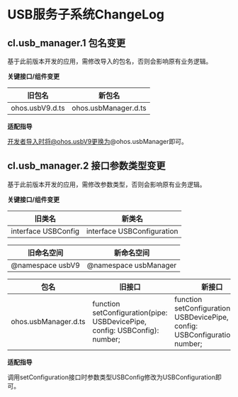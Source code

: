 # USB服务子系统ChangeLog

## cl.usb_manager.1  包名变更

基于此前版本开发的应用，需修改导入的包名，否则会影响原有业务逻辑。

**关键接口/组件变更**

|       旧包名        |    新包名           |
|------------------  | ------------------- | 
| ohos.usbV9.d.ts | ohos.usbManager.d.ts | 

**适配指导**

开发者导入时将@ohos.usbV9更换为@ohos.usbManager即可。

## cl.usb_manager.2  接口参数类型变更

基于此前版本开发的应用，需修改参数类型，否则会影响原有业务逻辑。

**关键接口/组件变更**

|   旧类名   |   新类名   | 
|---------------| ------------- |
| interface USBConfig | interface USBConfiguration | 

|   旧命名空间   |   新命名空间   | 
|---------------| ------------- |
| @namespace usbV9 | @namespace usbManager | 

| 包名            | 旧接口                                                       | 新接口                                                       |
| --------------- | ------------------------------------------------------------ | ------------------------------------------------------------ |
| ohos.usbManager.d.ts | function setConfiguration(pipe: USBDevicePipe, config: USBConfig): number; | function setConfiguration(pipe: USBDevicePipe, config: USBConfiguration): number; | 

**适配指导**

调用setConfiguration接口时参数类型USBConfig修改为USBConfiguration即可。